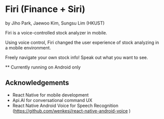 # Firi (Finance + Siri)
by Jiho Park, Jaewoo Kim, Sungsu Lim (HKUST)

Firi is a voice-controlled stock analyzer in mobile.

Using voice control, Firi changed the user experience of stock analyzing in a mobile environment.

Freely navigate your own stock info! Speak out what you want to see.

** Currently running on Android only

## Acknowledgements

- React Native for mobile development
- Api.AI for conversational command UX
- React Native Android Voice for Speech Recognition (https://github.com/wenkesj/react-native-android-voice )
